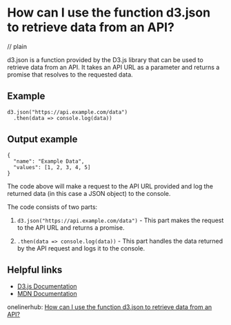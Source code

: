 # How can I use the function d3.json to retrieve data from an API?
// plain

d3.json is a function provided by the D3.js library that can be used to retrieve data from an API. It takes an API URL as a parameter and returns a promise that resolves to the requested data.

## Example

```
d3.json("https://api.example.com/data")
  .then(data => console.log(data))
```

## Output example

```
{
  "name": "Example Data",
  "values": [1, 2, 3, 4, 5]
}
```

The code above will make a request to the API URL provided and log the returned data (in this case a JSON object) to the console.

The code consists of two parts:

1. `d3.json("https://api.example.com/data")` - This part makes the request to the API URL and returns a promise.

2. `.then(data => console.log(data))` - This part handles the data returned by the API request and logs it to the console.

## Helpful links
- [D3.js Documentation](https://github.com/d3/d3/blob/master/API.md#json)
- [MDN Documentation](https://developer.mozilla.org/en-US/docs/Web/API/Fetch_API/Using_Fetch)

onelinerhub: [How can I use the function d3.json to retrieve data from an API?](https://onelinerhub.com/javascript-d3/how-can-i-use-the-function-d--json-to-retrieve-data-from-an-api)